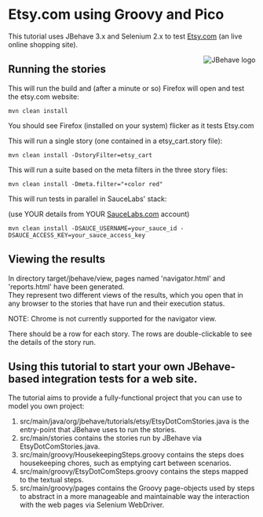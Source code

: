 # Etsy.com using Groovy and Pico

This tutorial uses JBehave 3.x and Selenium 2.x to test [Etsy.com](http://etsy.com) (an live online shopping site).

<img src="http://jbehave.org/reference/preview/images/jbehave-logo.png" alt="JBehave logo" align="right" />

## Running the stories

This will run the build and (after a minute or so) Firefox will open and test the etsy.com website:

    mvn clean install 

You should see Firefox (installed on your system) flicker as it tests Etsy.com

This will run a single story (one contained in a etsy_cart.story file):

    mvn clean install -DstoryFilter=etsy_cart

This will run a suite based on the meta filters in the three story files:

    mvn clean install -Dmeta.filter="+color red"

This will run tests in parallel in SauceLabs' stack:

(use YOUR details from YOUR [SauceLabs.com](http://saucelabs.com) account)

    mvn clean install -DSAUCE_USERNAME=your_sauce_id -DSAUCE_ACCESS_KEY=your_sauce_access_key

## Viewing the results

In directory target/jbehave/view, pages named 'navigator.html' and 'reports.html' have been generated.  
They represent two different views of the results, which you open that in any browser to the stories that have run and their execution status.

NOTE:  Chrome is not currently supported for the navigator view. 

There should be a row for each story.  The rows are double-clickable to see the details of the story run.

## Using this tutorial to start your own JBehave-based integration tests for a web site.

The tutorial aims to provide a fully-functional project that you can use to model you own project:

1. src/main/java/org/jbehave/tutorials/etsy/EtsyDotComStories.java is the entry-point that JBehave uses to run the stories.
2. src/main/stories contains the stories run by JBehave via EtsyDotComStories.java.
3. src/main/groovy/HousekeepingSteps.groovy contains the steps does housekeeping chores, such as emptying cart between scenarios. 
4. src/main/groovy/EtsyDotComSteps.groovy contains the steps mapped to the textual steps.
5. src/main/groovy/pages contains the Groovy page-objects used by steps to abstract in a more manageable and maintainable way the interaction with the web pages via Selenium WebDriver.




